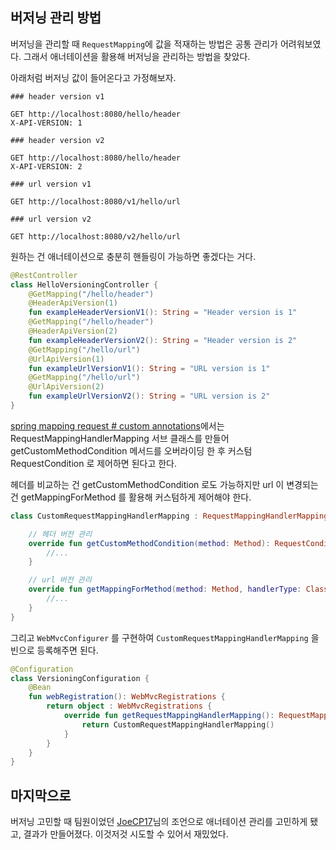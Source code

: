 
## 버저닝 관리 방법

버저닝을 관리할 때 `RequestMapping`에 값을 적재하는 방법은 공통 관리가 어려워보였다.
그래서 애너테이션을 활용해 버저닝을 관리하는 방법을 찾았다.

아래처럼 버저닝 값이 들어온다고 가정해보자.

```http request
### header version v1

GET http://localhost:8080/hello/header
X-API-VERSION: 1

### header version v2

GET http://localhost:8080/hello/header
X-API-VERSION: 2

### url version v1

GET http://localhost:8080/v1/hello/url

### url version v2

GET http://localhost:8080/v2/hello/url
```

원하는 건 애너테이션으로 충분히 핸들링이 가능하면 좋겠다는 거다.

```kotlin
@RestController
class HelloVersioningController {
    @GetMapping("/hello/header")
    @HeaderApiVersion(1)
    fun exampleHeaderVersionV1(): String = "Header version is 1"
    @GetMapping("/hello/header")
    @HeaderApiVersion(2)
    fun exampleHeaderVersionV2(): String = "Header version is 2"
    @GetMapping("/hello/url")
    @UrlApiVersion(1)
    fun exampleUrlVersionV1(): String = "URL version is 1"
    @GetMapping("/hello/url")
    @UrlApiVersion(2)
    fun exampleUrlVersionV2(): String = "URL version is 2"
}
```

[spring mapping request # custom annotations](https://docs.spring.io/spring-framework/reference/web/webmvc/mvc-controller/ann-requestmapping.html#mvc-ann-requestmapping-composed)에서는 RequestMappingHandlerMapping 서브 클래스를 만들어 getCustomMethodCondition 메서드를 오버라이딩 한 후 커스텀 RequestCondition 로 제어하면 된다고 한다.

헤더를 비교하는 건 getCustomMethodCondition 로도 가능하지만 url 이 변경되는 건 getMappingForMethod 를 활용해 커스텀하게 제어해야 한다.

```kotlin
class CustomRequestMappingHandlerMapping : RequestMappingHandlerMapping() {

    // 헤더 버전 관리
    override fun getCustomMethodCondition(method: Method): RequestCondition<*>? {
        //...
    }

    // url 버전 관리
    override fun getMappingForMethod(method: Method, handlerType: Class<*>): RequestMappingInfo? {
        //...
    }
}
```

그리고 `WebMvcConfigurer` 를 구현하여 `CustomRequestMappingHandlerMapping` 을 빈으로 등록해주면 된다.

```kotlin
@Configuration
class VersioningConfiguration {
    @Bean
    fun webRegistration(): WebMvcRegistrations {
        return object : WebMvcRegistrations {
            override fun getRequestMappingHandlerMapping(): RequestMappingHandlerMapping {
                return CustomRequestMappingHandlerMapping()
            }
        }
    }
}
```

## 마지막으로

버저닝 고민할 때 팀원이었던 [JoeCP17](https://github.com/JoeCP17/api-version-management/blob/main/src/main/kotlin/com/example/apiversionmanagement/mimetype/VersionResourceRequestCondition.kt)님의 조언으로 애너테이션 관리를 고민하게 됐고, 결과가 만들어졌다.
이것저것 시도할 수 있어서 재밌었다.
